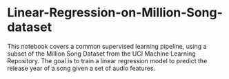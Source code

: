 # Linear-Regression-on-Million-Song-dataset
This notebook covers a common supervised learning pipeline, using a subset of the Million Song Dataset from the UCI Machine Learning Repository. The goal is to train a linear regression model to predict the release year of a song given a set of audio features.
